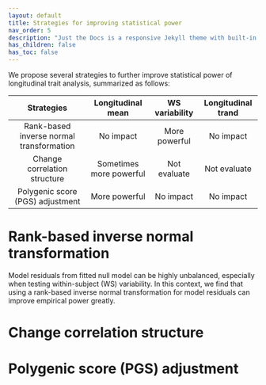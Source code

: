 ```yaml
---
layout: default
title: Strategies for improving statistical power
nav_order: 5
description: "Just the Docs is a responsive Jekyll theme with built-in search that is easily customizable and hosted on GitHub Pages."
has_children: false
has_toc: false
---
```


We propose several strategies to further improve statistical power of longitudinal trait analysis, summarized as follows:

| Strategies | Longitudinal mean | WS variability | Longitudinal trand |
|:----------:|:-----------------:|:--------------:|:------------------:|
| Rank-based inverse normal transformation | No impact | More powerful | No impact |
| Change correlation structure | Sometimes more powerful | Not evaluate | Not evaluate |
| Polygenic score (PGS) adjustment  | More powerful | No impact | No impact |

# Rank-based inverse normal transformation

Model residuals from fitted null model can be highly unbalanced, especially when testing within-subject (WS) variability. In this context, we find that using a rank-based inverse normal transformation for model residuals can improve empirical power greatly. 

# Change correlation structure



# Polygenic score (PGS) adjustment



